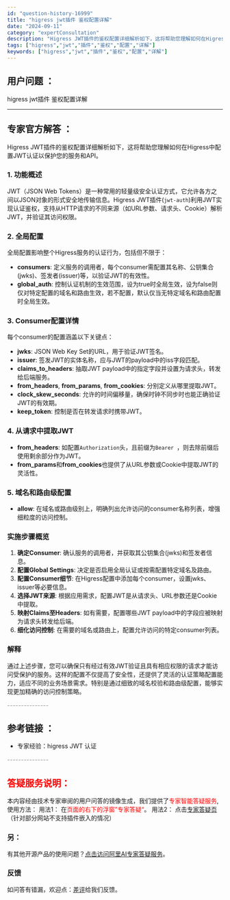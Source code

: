 ```yaml
---
id: "question-history-16999"
title: "higress jwt插件 鉴权配置详解"
date: "2024-09-11"
category: "expertConsultation"
description: "Higress JWT插件的鉴权配置详细解析如下，这将帮助您理解如何在Higress中配置JWT认证以保护您的服务和API。### 1. 功能概述JWT（JSON Web Tokens）是一种常用的轻量级安全认证方式，它允许各方之间以JSON对象的形式安全地传输信息。Higress JWT插件(`j"
tags: ["higress","jwt","插件","鉴权","配置","详解"]
keywords: ["higress","jwt","插件","鉴权","配置","详解"]
---
```


## 用户问题 ： 
 higress jwt插件 鉴权配置详解  

---------------
## 专家官方解答 ：

Higress JWT插件的鉴权配置详细解析如下，这将帮助您理解如何在Higress中配置JWT认证以保护您的服务和API。

### 1. 功能概述
JWT（JSON Web Tokens）是一种常用的轻量级安全认证方式，它允许各方之间以JSON对象的形式安全地传输信息。Higress JWT插件(`jwt-auth`)利用JWT实现认证鉴权，支持从HTTP请求的不同来源（如URL参数、请求头、Cookie）解析JWT，并验证其访问权限。

### 2. 全局配置
全局配置影响整个Higress服务的认证行为，包括但不限于：

- **consumers**: 定义服务的调用者，每个consumer需配置其名称、公钥集合(jwks)、签发者(issuer)等，以验证JWT的有效性。
- **global_auth**: 控制认证机制的生效范围，设为true时全局生效，设为false则仅对特定配置的域名和路由生效，若不配置，默认仅当无特定域名和路由配置时全局生效。

### 3. Consumer配置详情
每个consumer的配置涵盖以下关键点：
- **jwks**: JSON Web Key Set的URL，用于验证JWT签名。
- **issuer**: 签发JWT的实体名称，应与JWT的payload中的iss字段匹配。
- **claims_to_headers**: 抽取JWT payload中的指定字段并设置为请求头，转发给后端服务。
- **from_headers**, **from_params**, **from_cookies**: 分别定义从哪里提取JWT。
- **clock_skew_seconds**: 允许的时间偏移量，确保时钟不同步时也能正确验证JWT的有效期。
- **keep_token**: 控制是否在转发请求时携带JWT。

### 4. 从请求中提取JWT
- **from_headers**: 如配置`Authorization`头，且前缀为`Bearer `，则去除前缀后使用剩余部分作为JWT。
- **from_params**和**from_cookies**也提供了从URL参数或Cookie中提取JWT的灵活性。

### 5. 域名和路由级配置
- **allow**: 在域名或路由级别上，明确列出允许访问的consumer名称列表，增强细粒度的访问控制。

### 实施步骤概览
1. **确定Consumer**: 确认服务的调用者，并获取其公钥集合(jwks)和签发者信息。
2. **配置Global Settings**: 决定是否启用全局认证或按需配置特定域名及路由。
3. **配置Consumer细节**: 在Higress配置中添加每个consumer，设置jwks、issuer等必要信息。
4. **选择JWT来源**: 根据应用需求，配置JWT是从请求头、URL参数还是Cookie中提取。
5. **映射Claims至Headers**: 如有需要，配置哪些JWT payload中的字段应被映射为请求头转发给后端。
6. **细化访问控制**: 在需要的域名或路由上，配置允许访问的特定consumer列表。

### 解释
通过上述步骤，您可以确保只有经过有效JWT验证且具有相应权限的请求才能访问受保护的服务。这样的配置不仅提高了安全性，还提供了灵活的认证策略配置能力，适应不同的业务场景需求。特别是通过细致的域名校验和路由级配置，能够实现更加精确的访问控制策略。


<font color="#949494">---------------</font> 


## 参考链接 ：

* 专家经验：higress JWT 认证 


 <font color="#949494">---------------</font> 
 


## <font color="#FF0000">答疑服务说明：</font> 

本内容经由技术专家审阅的用户问答的镜像生成，我们提供了<font color="#FF0000">专家智能答疑服务</font>,使用方法：
用法1： 在<font color="#FF0000">页面的右下的浮窗”专家答疑“</font>。
用法2： 点击[专家答疑页](https://answer.opensource.alibaba.com/docs/intro)（针对部分网站不支持插件嵌入的情况）
### 另：


有其他开源产品的使用问题？[点击访问阿里AI专家答疑服务](https://answer.opensource.alibaba.com/docs/intro)。
### 反馈
如问答有错漏，欢迎点：[差评](https://ai.nacos.io/user/feedbackByEnhancerGradePOJOID?enhancerGradePOJOId=17008)给我们反馈。
